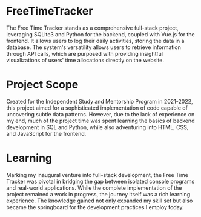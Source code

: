 # FreeTimeTracker
The Free Time Tracker stands as a comprehensive full-stack project, leveraging SQLite3 and Python for the backend, coupled with Vue.js for the frontend. It allows users to log their daily activities, storing the data in a database. The system's versatility allows users to retrieve information through API calls, which are purposed with providing insightful visualizations of users' time allocations directly on the website.

# Project Scope
Created for the Independent Study and Mentorship Program in 2021-2022, this project aimed for a sophisticated implementation of code capable of uncovering subtle data patterns. However, due to the lack of experience on my end, much of the project time was spent learning the basics of backend development in SQL and Python, while also adventuring into HTML, CSS, and JavaScript for the frontend.

# Learning
Marking my inaugural venture into full-stack development, the Free Time Tracker was pivotal in bridging the gap between isolated console programs and real-world applications. While the complete implementation of the project remained a work in progress, the journey itself was a rich learning experience. The knowledge gained not only expanded my skill set but also became the springboard for the development practices I employ today.
